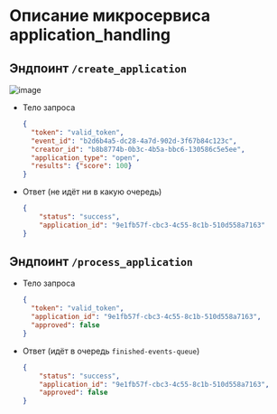 # Описание микросервиса application_handling

## Эндпоинт `/create_application`
![image](https://github.com/user-attachments/assets/356ecabf-96bd-4f14-ad10-effc23e79e25)

- Тело запроса
  
  ``` json
  {
    "token": "valid_token",
    "event_id": "b2d6b4a5-dc28-4a7d-902d-3f67b84c123c",
    "creator_id": "b8b8774b-0b3c-4b5a-bbc6-130586c5e5ee",
    "application_type": "open",
    "results": {"score": 100}
  }
  
  ```
- Ответ (не идёт ни в какую очередь)

  ``` json
  {
      "status": "success",
      "application_id": "9e1fb57f-cbc3-4c55-8c1b-510d558a7163"
  }
  ```
## Эндпоинт `/process_application`


- Тело запроса

  ``` json
  {
    "token": "valid_token",
    "application_id": "9e1fb57f-cbc3-4c55-8c1b-510d558a7163",
    "approved": false
  }
  
  
  ```
- Ответ (идёт в очередь `finished-events-queue`)

  ``` json
  {
      "status": "success",
      "application_id": "9e1fb57f-cbc3-4c55-8c1b-510d558a7163",
      "approved": false
  }
  ```
